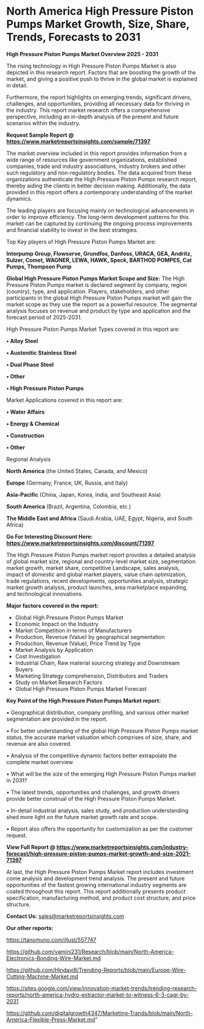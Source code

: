 # North America High Pressure Piston Pumps Market Growth, Size, Share, Trends, Forecasts to 2031

<Strong> High Pressure Piston Pumps Market Overview 2025 - 2031</strong>

The rising technology in High Pressure Piston Pumps Market is also depicted in this research report. Factors that are boosting the growth of the market, and giving a positive push to thrive in the global market is explained in detail.

Furthermore, the report highlights on emerging trends, significant drivers, challenges, and opportunities, providing all necessary data for thriving in the industry. This report market research offers a comprehensive perspective, including an in-depth analysis of the present and future scenarios within the industry.

<strong>Request Sample Report @ <a href=https://www.marketreportsinsights.com/sample/71397>https://www.marketreportsinsights.com/sample/71397</a></strong>

The market overview included in this report provides information from a wide range of resources like government organizations, established companies, trade and industry associations, industry brokers and other such regulatory and non-regulatory bodies. The data acquired from these organizations authenticate the High Pressure Piston Pumps research report, thereby aiding the clients in better decision making. Additionally, the data provided in this report offers a contemporary understanding of the market dynamics.

The leading players are focusing mainly on technological advancements in order to improve efficiency. The long-term development patterns for this market can be captured by continuing the ongoing process improvements and financial stability to invest in the best strategies.

Top Key players of High Pressure Piston Pumps Market are:

<strong>Interpump Group, Flowserve, Grundfos, Danfoss, URACA, GEA, Andritz, Sulzer, Comet, WAGNER, LEWA, HAWK, Speck, BARTHOD POMPES, Cat Pumps, Thompson Pump</strong>

<strong><b>Global High Pressure Piston Pumps Market Scope and Size:</b></strong>
The High Pressure Piston Pumps market is declared segment by company, region (country), type, and application. Players, stakeholders, and other participants in the global High Pressure Piston Pumps market will gain the market scope as they use the report as a powerful resource. The segmental analysis focuses on revenue and product by type and application and the forecast period of 2025-2031.

High Pressure Piston Pumps Market Types covered in this report are:

<strong>• Alloy Steel

• Austenitic Stainless Steel

• Dual Phase Steel

• Other

• High Pressure Piston Pumps</strong>

Market Applications covered in this report are:

<strong>• Water Affairs

• Energy & Chemical

• Construction

• Other</strong> 

Regional Analysis

<strong>North America</strong> (the United States, Canada, and Mexico)

<strong>Europe</strong> (Germany, France, UK, Russia, and Italy)

<strong>Asia-Pacific</strong> (China, Japan, Korea, India, and Southeast Asia)

<strong>South America</strong> (Brazil, Argentina, Colombia, etc.)

<strong>The Middle East and Africa</strong> (Saudi Arabia, UAE, Egypt, Nigeria, and South Africa)

<strong>Go For Interesting Discount Here: <a href=https://www.marketreportsinsights.com/discount/71397>https://www.marketreportsinsights.com/discount/71397</a></strong>

The High Pressure Piston Pumps market report provides a detailed analysis of global market size, regional and country-level market size, segmentation market growth, market share, competitive Landscape, sales analysis, impact of domestic and global market players, value chain optimization, trade regulations, recent developments, opportunities analysis, strategic market growth analysis, product launches, area marketplace expanding, and technological innovations.

<strong><b>Major factors covered in the report:</b></strong>
<ul>
  <li>Global High Pressure Piston Pumps Market </li>
  <li>Economic Impact on the Industry</li>
  <li>Market Competition in terms of Manufacturers</li>
  <li>Production, Revenue (Value) by geographical segmentation</li>
  <li>Production, Revenue (Value), Price Trend by Type</li>
  <li>Market Analysis by Application</li>
  <li>Cost Investigation</li>
  <li>Industrial Chain, Raw material sourcing strategy and Downstream Buyers</li>
  <li>Marketing Strategy comprehension, Distributors and Traders</li>
  <li>Study on Market Research Factors</li>
  <li>Global High Pressure Piston Pumps Market Forecast</li>
</ul>

<strong><b>Key Point of the High Pressure Piston Pumps Market report:</b></strong>

• Geographical distribution, company profiling, and various other market segmentation are provided in the report.

• For better understanding of the global High Pressure Piston Pumps market status, the accurate market valuation which comprises of size, share, and revenue are also covered.

• Analysis of the competitive dynamic factors better extrapolate the complete market overview

• What will be the size of the emerging High Pressure Piston Pumps market in 2031?

• The latest trends, opportunities and challenges, and growth drivers provide better construal of the High Pressure Piston Pumps Market.

• In-detail industrial analysis, sales study, and production understanding shed more light on the future market growth rate and scope.

• Report also offers the opportunity for customization as per the customer request.

<strong><b>View Full Report @ <a href=https://www.marketreportsinsights.com/industry-forecast/high-pressure-piston-pumps-market-growth-and-size-2021-71397>https://www.marketreportsinsights.com/industry-forecast/high-pressure-piston-pumps-market-growth-and-size-2021-71397</a></b></strong>


At last, the High Pressure Piston Pumps Market report includes investment come analysis and development trend analysis. The present and future opportunities of the fastest growing international industry segments are coated throughout this report. This report additionally presents product specification, manufacturing method, and product cost structure, and price structure.

<strong>Contact Us:</strong>
sales@marketreportsinsights.com

<strong>Our other reports:</strong>

<a href=https://tanomuno.com/illust/557747>https://tanomuno.com/illust/557747</a>

<a href=https://github.com/yamini231/Research/blob/main/North-America-Electronics-Bonding-Wire-Market.md>https://github.com/yamini231/Research/blob/main/North-America-Electronics-Bonding-Wire-Market.md</a>

<a href=https://github.com/Hindavi8/Trending-Reports/blob/main/Europe-Wire-Cutting-Machine-Market.md>https://github.com/Hindavi8/Trending-Reports/blob/main/Europe-Wire-Cutting-Machine-Market.md</a>

<a href=https://sites.google.com/view/innovation-market-trends/trending-research-reports/north-america-hydro-extractor-market-to-witness-6-3-cagr-by-2031>https://sites.google.com/view/innovation-market-trends/trending-research-reports/north-america-hydro-extractor-market-to-witness-6-3-cagr-by-2031</a>

<a href=https://github.com/digitalgrowth4347/Marketing-Trands/blob/main/North-America-Flexible-Press-Market.md>https://github.com/digitalgrowth4347/Marketing-Trands/blob/main/North-America-Flexible-Press-Market.md</a>"
